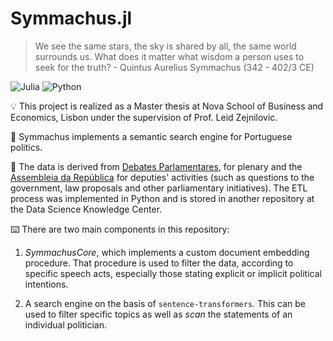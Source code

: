 # Symmachus.jl

> We see the same stars, the sky is shared by all, the same world surrounds us. What does it matter what wisdom a person uses to seek for the truth? - Quintus Aurelius Symmachus (342 - 402/3 CE)

![Julia](https://img.shields.io/badge/-Julia-9558B2?style=for-the-badge&logo=julia&logoColor=white)
![Python](https://img.shields.io/badge/python-3670A0?style=for-the-badge&logo=python&logoColor=ffdd54)

💡 This project is realized as a Master thesis at Nova School of Business and Economics, Lisbon under the supervision of Prof. Leid Zejnilovic. 

📄 Symmachus implements a semantic search engine for Portuguese politics. 

💾 The data is derived from [Debates Parlamentares](https://debates.parlamento.pt), for plenary and the [Assembleia da República](https://www.parlamento.pt/Cidadania/Paginas/DAatividadeDeputado.aspx) for deputies' activities (such as questions to the government, law proposals and other parliamentary initiatives). The ETL process was implemented in Python and is stored in another repository at the Data Science Knowledge Center.

⌨️ There are two main components in this repository:

1. *SymmachusCore*, which implements a custom document embedding procedure. That procedure is used to filter the data, according to specific speech acts, especially those stating explicit or implicit political intentions.

2. A search engine on the basis of `sentence-transformers`. This can be used to filter specific topics as well as *scan* the statements of an individual politician.



